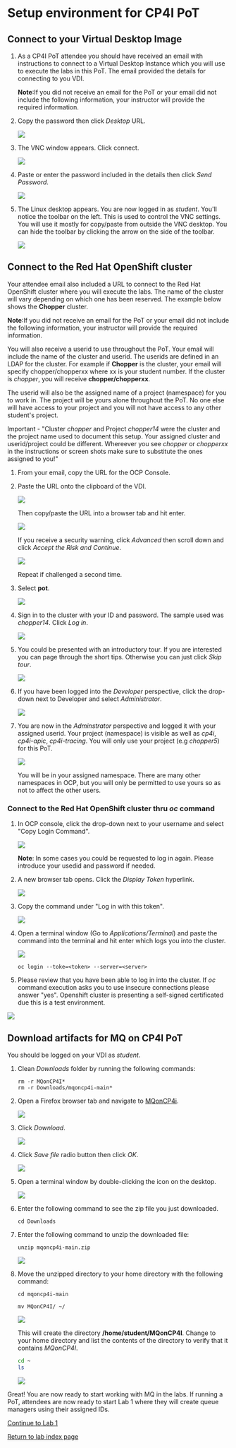 # Setup environment for CP4I PoT

## Connect to your Virtual Desktop Image

1. As a CP4I PoT attendee you should have received an email with instructions to connect to a Virtual Desktop Instance which you will use to execute the labs in this PoT. The email provided the details for connecting to you VDI.

	**Note**:If you did not receive an email for the PoT or your email did not include the following information, your instructor will provide the required information.

1. Copy the password then click *Desktop* URL.

	![](./images/image101a.png)

1. The VNC window appears. Click connect.

	![](./images/image17o.png)

1. Paste or enter the password included in the details then click *Send Password*.

	![](./images/image18o.png)

1. The Linux desktop appears. You are now logged in as *student*. You'll notice the toolbar on the left. This is used to control the VNC settings. You will use it mostly for copy/paste from outside the VNC desktop. You can hide the toolbar by clicking the arrow on the side of the toolbar.

	![](./images/image19o.png)

## Connect to the Red Hat OpenShift cluster

Your attendee email also included a URL to connect to the Red Hat OpenShift cluster where you will execute the labs. The name of the cluster will vary depending on which one has been reserved. The example below shows the **Chopper** cluster.

**Note**:If you did not receive an email for the PoT or your email did not include the following information, your instructor will provide the required information.

You will also receive a userid to use throughout the PoT. Your email will include the name of the cluster and userid. The userids are defined in an LDAP for the cluster. For example if **Chopper** is the cluster, your email will specify chopper/chopperxx where xx is your student number. If the cluster is *chopper*, you will receive  **chopper/chopperxx**.

The userid will also be the assigned name of a project (namespace) for you to work in. The project will be yours alone throughout the PoT. No one else will have access to your project and you will not have access to any other student's project.

Important - "Cluster *chopper* and Project *chopper14* were the cluster and the project name used to document this setup. Your assigned cluster and userid/project could be different. Whereever you see *chopper* or *chopperxx* in the instructions or screen shots make sure to substitute the ones assigned to you!"

1. From your email, copy the URL for the OCP Console.

1. Paste the URL onto the clipboard of the VDI.

	![](./images/image104.png)

	Then copy/paste the URL into a browser tab and hit enter.

	![](./images/image104f.png)

	If you receive a security warning, click *Advanced* then scroll down and click *Accept the Risk and Continue*.

	![](./images/image104a.png)

	Repeat if challenged a second time.

1. Select **pot**.

	![](./images/image104b1.png)

1. Sign in to the cluster with your ID and password. The sample used was *chopper14*. Click *Log in*.

	![](./images/image104b.png)

1. You could be presented with an introductory tour. If you are interested you can page through the short tips. Otherwise you can just click *Skip tour*.

	![](./images/image104d.png)

1. If you have been logged into the *Developer* perspective, click the drop-down next to Developer and select *Administrator*.

	![](./images/image104c.png)

1. You are now in the *Adminstrator* perspective and logged it with your assigned userid. Your project (namespace) is visible as well as *cp4i*, *cp4i-apic*, *cp4i-tracing*. You will only use your project (e.g *chopper5*) for this PoT.

	![](./images/image104e.png)

	You will be in your assigned namespace. There are many other namespaces in OCP, but you will only be permitted to use yours so as not to affect the other users.

### Connect to the Red Hat OpenShift cluster thru *oc* command

1. In OCP console, click the drop-down next to your username and select "Copy Login Command".

	![](./images/image115.png)

	**Note**: In some cases you could be requested to log in again. Please introduce your usedid and password if needed.
1. A new browser tab opens. Click the *Display Token* hyperlink.

	![](./images/image116.png)

1. Copy the command under "Log in with this token".

	![](./images/image117.png)

1. Open a terminal window (Go to *Applications/Terminal*) and paste the command into the terminal and hit enter which logs you into the cluster.

	![](./images/image117a.png)
	```
	oc login --toke=<token> --server=<server>
	```
1. Please review that you have been able to log in into the cluster. If *oc* command execution asks you to use insecure connections please answer "yes". Openshift cluster is presenting a self-signed certificated due this is a test environment.

  ![](./images/image117b.png)

<a name="download"></a>
## Download artifacts for MQ on CP4I PoT

You should be logged on your VDI as *student*.

1. Clean *Downloads* folder by running the following commands:

	```
	rm -r MQonCP4I*
	rm -r Downloads/mqoncp4i-main*
	```

1. Open a Firefox browser tab and navigate to [MQonCP4i](https://ibm.box.com/v/mq-pot-es-assets).

	![](./images/image108.png)

1. Click *Download*.

	![](./images/image109.png)

1. Click *Save file* radio button then click *OK*.

	![](./images/image110.png)

1. Open a terminal window by double-clicking the icon on the desktop.

	![](./images/image111.png)

1. Enter the following command to see the zip file you just downloaded.

	```
	cd Downloads
	```

1. Enter the following command to unzip the downloaded file:

	```
	unzip mqoncp4i-main.zip
	```

	![](./images/image112a.png)

1. Move the unzipped directory to your home directory with the following command:

	```
	cd mqoncp4i-main
	```

	```
	mv MQonCP4I/ ~/
	```

	![](./images/image113a.png)

	This will create the directory **/home/student/MQonCP4I**. Change to your home directory and list the contents of the directory to verify that it contains *MQonCP4I*.

	```sh
	cd ~
	ls
	```

	![](./images/image114a.png)

Great! You are now ready to start working with MQ in the labs. If running a PoT, attendees are now ready to start Lab 1 where they will create queue managers using their assigned IDs.

[Continue to Lab 1](../Lab_1/mq_cp4i_pot_lab1.md)

[Return to lab index page](../index.md)
